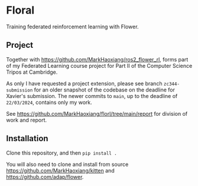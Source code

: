 # Floral

Training federated reinforcement learning with Flower.

## Project

Together with https://github.com/MarkHaoxiang/ros2_flower_rl, forms part of my Federated Learning course project for Part II of the Computer Science Tripos at Cambridge.

As only I have requested a project extension, please see branch `zc344-submission` for an older snapshot of the codebase on the deadline for Xavier's submission. The newer commits to `main`, up to the deadline of `22/03/2024`, contains only my work.

See https://github.com/MarkHaoxiang/florl/tree/main/report for division of work and report.


## Installation

Clone this repository, and then `pip install .`

You will also need to clone and install from source https://github.com/MarkHaoxiang/kitten and https://github.com/adap/flower.
